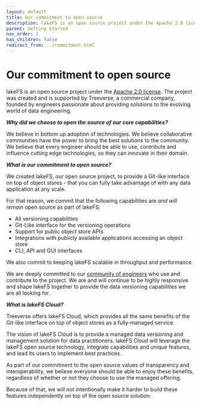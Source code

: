 ```yaml
---
layout: default
title: Our commitment to open source
description: lakeFS is an open source project under the Apache 2.0 license. 
parent: Getting Started
nav_order: 2
has_children: false
redirect_from: ../commitment.html
---
```


# Our commitment to open source

lakeFS is an open source project under the [Apache 2.0 license](https://www.apache.org/licenses/LICENSE-2.0).
The project was created and is supported by Treeverse, a commercial company, founded by engineers passionate about providing solutions to the evolving world of data engineering.

***Why did we choose to open the source of our core capabilities?***

We believe in bottom up adoption of technologies.
We believe collaborative communities have the power to bring the best solutions to the community.
We believe that every engineer should be able to use, contribute and influence cutting edge technologies, so they can innovate in their domain.

***What is our commitment to open source?***

We created lakeFS, our open source project, to provide a Git-like interface on top of object stores - that you can fully take advantage of with any data application at any scale.

For that reason, we commit that the following capabilities are *and will remain* open source as part of lakeFS:

  - All versioning capabilities
  - Git-Like interface for the versioning operations
  - Support for public object store APIs
  - Integrations with publicly available applications accessing an object store
  - CLI, API and GUI interfaces
  
We also commit to keeping lakeFS scalable in throughput and performance.

We are deeply committed to our [community of engineers](https://lakefs.io/community) who use and contribute to the project. We are and will continue to be highly responsive and shape lakeFS together to provide the data versioning capabilities we are all looking for.

***What is lakeFS Cloud?***

Treeverse offers lakeFS Cloud, which provides all the same benefits of the Git-like interface on top of object stores as a fully-managed service.

The vision of lakeFS Cloud is to provide a managed data versioning and management solution for data practitioners.  lakeFS Cloud will leverage the lakeFS open source technology, integrate capabilities and unique features, and lead its users to implement best practices.

As part of our commitment to the open source values of transparency and interoperability, we believe everyone should be able to enjoy these benefits, regardless of whether or not they choose to use the managed offering. 

Because of that, we will not intentionally make it harder to build these features independently on top of the open source solution.
